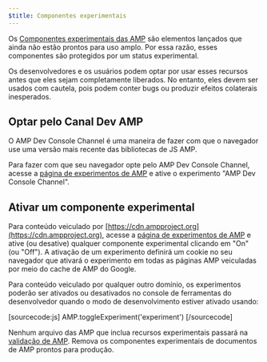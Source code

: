 ```yaml
---
$title: Componentes experimentais
---
```


Os [Componentes experimentais das AMP](https://github.com/ampproject/amphtml/tree/master/tools/experiments) são elementos lançados que ainda não estão prontos para uso amplo. Por essa razão, esses componentes são protegidos por um status experimental.

Os desenvolvedores e os usuários podem optar por usar esses recursos antes que eles sejam completamente liberados.
No entanto, eles devem ser usados com cautela, pois podem conter bugs ou produzir efeitos colaterais inesperados.

## Optar pelo Canal Dev AMP

O AMP Dev Console Channel é uma maneira de fazer com que o navegador use uma versão mais recente das bibliotecas de JS AMP.

Para fazer com que seu navegador opte pelo AMP Dev Console Channel, acesse a [página de experimentos de AMP](https://cdn.ampproject.org/experiments.html) e ative o experimento "AMP Dev Console Channel".

## Ativar um componente experimental

Para conteúdo veiculado por [https://cdn.ampproject.org](https://cdn.ampproject.org), acesse a [página de experimentos de AMP](https://cdn.ampproject.org/experiments.html) e ative (ou desative) qualquer componente experimental clicando em "On" (ou "Off"). A ativação de um experimento definirá um cookie no seu navegador que ativará o experimento em todas as páginas AMP veiculadas por meio do cache de AMP do Google.

Para conteúdo veiculado por qualquer outro domínio, os experimentos poderão ser ativados ou desativados no console de ferramentas do desenvolvedor quando o modo de desenvolvimento estiver ativado usando:

[sourcecode:js]
AMP.toggleExperiment('experiment')
[/sourcecode]

Nenhum arquivo das AMP que inclua recursos experimentais passará na [validação de AMP](/pt_br/docs/guides/debug/validate.html).
Remova os componentes experimentais de documentos de AMP prontos para produção.

